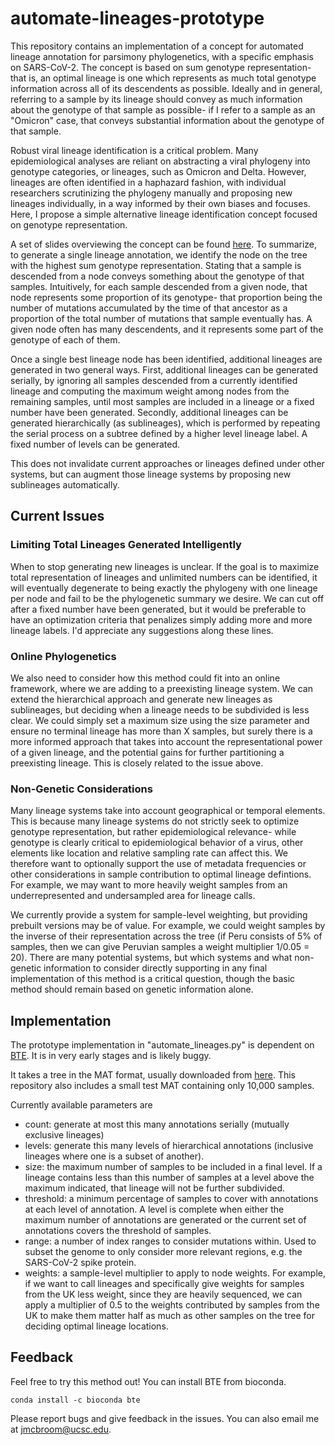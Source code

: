 # automate-lineages-prototype

This repository contains an implementation of a concept for automated lineage annotation for parsimony phylogenetics, with a specific
emphasis on SARS-CoV-2. The concept is based on sum genotype representation- that is, an optimal lineage is one which represents as much
total genotype information across all of its descendents as possible. Ideally and in general, referring to a sample by its lineage should 
convey as much information about the genotype of that sample as possible- if I refer to a sample as an "Omicron" case, that 
conveys substantial information about the genotype of that sample. 

Robust viral lineage identification is a critical problem. Many epidemiological analyses are reliant on abstracting a viral phylogeny
into genotype categories, or lineages, such as Omicron and Delta. However, lineages are often identified in a haphazard fashion, with individual researchers scrutinizing the phylogeny manually and proposing new lineages individually, in a way informed by their own biases and focuses. Here, I propose a simple alternative lineage identification concept focused on genotype representation.

A set of slides overviewing the concept can be found [here](https://docs.google.com/presentation/d/1IrP0Ey2Ue1dtx2L-azNY1jLF4n-re7mB5BBM_m0327w/edit?usp=sharing). To summarize, to generate a single lineage annotation, we identify
the node on the tree with the highest sum genotype representation. Stating that a sample is descended from a node conveys something about the genotype of that samples. Intuitively, for each sample descended from a given node, that node
represents some proportion of its genotype- that proportion being the number of mutations accumulated by the time of that ancestor as a 
proportion of the total number of mutations that sample eventually has. A given node often has many descendents, and it represents some
part of the genotype of each of them. 

Once a single best lineage node has been identified, additional lineages are generated in two general ways. First, additional lineages 
can be generated serially, by ignoring all samples descended from a currently identified lineage and computing the maximum weight among 
nodes from the remaining samples, until most samples are included in a lineage or a fixed number have been generated. Secondly, additional
lineages can be generated hierarchically (as sublineages), which is performed by repeating the serial process on a subtree defined by 
a higher level lineage label. A fixed number of levels can be generated.

This does not invalidate current approaches or lineages defined under other systems, but can augment those lineage systems
by proposing new sublineages automatically.

## Current Issues

### Limiting Total Lineages Generated Intelligently

When to stop generating new lineages is unclear. If the goal is to maximize total representation of lineages and unlimited numbers can be identified, it will eventually degenerate to being exactly the phylogeny with one lineage per node and fail to be the phylogenetic summary we desire. We can cut off after a fixed number have been generated, but it would be preferable to have an optimization criteria that penalizes simply adding more and more lineage labels. I'd appreciate any suggestions along these lines.

### Online Phylogenetics

We also need to consider how this method could fit into an online framework, where we are adding to a preexisting lineage system.
We can extend the hierarchical approach and generate new lineages as sublineages, but deciding when a lineage needs to be subdivided
is less clear. We could simply set a maximum size using the size parameter and ensure no terminal lineage has more than X samples, but
surely there is a more informed approach that takes into account the representational power of a given lineage, and the potential gains
for further partitioning a preexisting lineage. This is closely related to the issue above.

### Non-Genetic Considerations

Many lineage systems take into account geographical or temporal elements. This is because many lineage systems do not strictly
seek to optimize genotype representation, but rather epidemiological relevance- while genotype is clearly critical to epidemiological behavior of a virus, other elements like location and relative sampling rate can affect this. We therefore want to optionally support
the use of metadata frequencies or other considerations in sample contribution to optimal lineage defintions. For example, we may want to more heavily weight samples from an underrepresented and undersampled area for lineage calls.

We currently provide a system for sample-level weighting, but providing prebuilt versions may be of value. For example, we could weight
samples by the inverse of their representation across the tree (if Peru consists of 5% of samples, then we can give Peruvian samples a weight multiplier
1/0.05 = 20). There are many potential systems, but which systems and what non-genetic information to consider directly supporting in any final implementation of this method is a critical question, though the basic method should remain based on genetic information alone.

## Implementation

The prototype implementation in "automate_lineages.py" is dependent on [BTE](https://github.com/jmcbroome/BTE). It is in very early stages and is likely buggy.

It takes a tree in the MAT format, usually downloaded from [here](http://hgdownload.soe.ucsc.edu/goldenPath/wuhCor1/UShER_SARS-CoV-2/). This repository also includes a small test MAT containing only 
10,000 samples.

Currently available parameters are
- count: generate at most this many annotations serially (mutually exclusive lineages)
- levels: generate this many levels of hierarchical annotations (inclusive lineages where one is a subset of another).
- size: the maximum number of samples to be included in a final level. If a lineage contains less than this number of samples at a level above the maximum indicated, that lineage will not be further subdivided.
- threshold: a minimum percentage of samples to cover with annotations at each level of annotation. A level is complete when either 
the maximum number of annotations are generated or the current set of annotations covers the threshold of samples.
- range: a number of index ranges to consider mutations within. Used to subset the genome to only consider more relevant regions,
e.g. the SARS-CoV-2 spike protein.
- weights: a sample-level multiplier to apply to node weights. For example, if we want to call lineages and specifically give weights 
for samples from the UK less weight, since they are heavily sequenced, we can apply a multiplier of 0.5 to the weights contributed by
samples from the UK to make them matter half as much as other samples on the tree for deciding optimal lineage locations.

## Feedback

Feel free to try this method out! You can install BTE from bioconda.

```
conda install -c bioconda bte
```

Please report bugs and give feedback in the issues. You can also email me at jmcbroom@ucsc.edu.